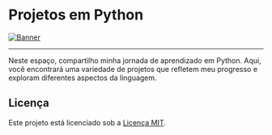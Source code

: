 # Projetos em Python
[![Banner](https://raspberry-valley.azurewebsites.net/img/Python-01.jpg)](https://github.com/mpwsenadev/Python-Small-Projects)

---

Neste espaço, compartilho minha jornada de aprendizado em Python. Aqui, você encontrará uma variedade de projetos que refletem meu progresso e exploram diferentes aspectos da linguagem.

## Licença

Este projeto está licenciado sob a [Licença MIT](LICENSE).
